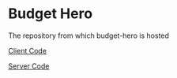 # Budget Hero
The repository from which budget-hero is hosted

[Client Code](https://github.com/rynobax/budget-hero-client)

[Server Code](https://github.com/rynobax/budget-hero-server)
